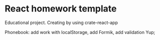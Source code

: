# React homework template

Educational project. Creating by using crate-react-app

Phonebook: add work with localStorage, add Formik, add validation Yup;
